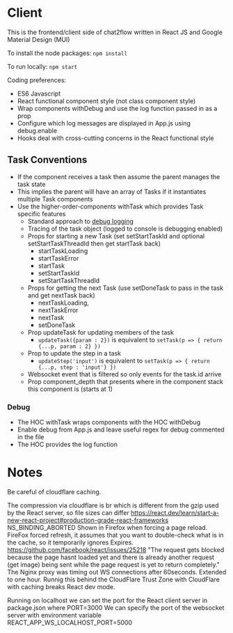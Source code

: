 # Client

This is the frontend/client side of chat2flow written in React JS and Google Material Design (MUI)

To install the node packages:
`npm install` 

To run locally:
 `npm start`

Coding preferences:
* ES6 Javascript
* React functional component style (not class component style)
* Wrap components withDebug and use the log function passed in as a prop
* Configure which log messages are displayed in App.js using debug.enable
* Hooks deal with cross-cutting concerns in the React functional style

## Task Conventions
* If the component receives a task then assume the parent manages the task state
* This implies the parent will have an array of Tasks if it instantiates multiple Task components
* Use the higher-order-components withTask which provides Task specific features
  * Standard approach to [debug logging](#Debug)
  * Tracing of the task object (logged to console is debugging enabled)
  * Props for starting a new Task (set setStartTaskId and optional setStartTaskThreadId then get startTask back)
    * startTaskLoading
    * startTaskError
    * startTask
    * setStartTaskId
    * setStartTaskThreadId
  * Props for getting the next Task (use setDoneTask to pass in the task and get nextTask back)
    * nextTaskLoading,
    * nextTaskError
    * nextTask
    * setDoneTask
  * Prop updateTask for updating members of the task  
    * `updateTask({param : 2})` is equivalent to `setTask(p => { return {...p, param : 2} })`
  * Prop to update the step in a task
    * `updateStep('input')` is equivalent to `setTask(p => { return {...p, step : 'input'} })`
  * Websocket event that is filtered so only events for the task.id arrive
  * Prop component_depth that presents where in the component stack this component is (starts at 1)

### Debug
* The HOC withTask wraps components with the HOC withDebug
* Enable debug from App.js and leave useful regex for debug commented in the file
* The HOC provides the log function

# Notes
Be careful of cloudflare caching.

The compression via cloudflare is br which is different from the gzip used by the React server, so file sizes can differ
https://react.dev/learn/start-a-new-react-project#production-grade-react-frameworks 
NS_BINDING_ABORTED Shown in Firefox when forcing a page reload. FireFox forced refresh, it assumes that you want to double-check what is in the cache, so it temporarily ignores Expires. https://github.com/facebook/react/issues/25218 "The request gets blocked because the page hasnt loaded yet and there is already another request (get image) being sent while the page request is yet to return completely."
The Nginx proxy was timing out WS connections after 60seconds. Extended to one hour.
Runnig this behind the CloudFlare Trust Zone with CloudFlare with caching breaks React dev mode.

Running on localhost we can set the port for the React client server in package.json where PORT=3000
We can specify the port of the websocket server with environment variable REACT_APP_WS_LOCALHOST_PORT=5000
